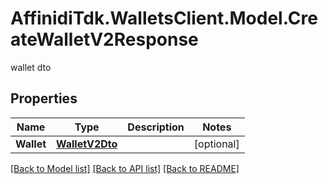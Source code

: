 # AffinidiTdk.WalletsClient.Model.CreateWalletV2Response
wallet dto

## Properties

Name | Type | Description | Notes
------------ | ------------- | ------------- | -------------
**Wallet** | [**WalletV2Dto**](WalletV2Dto.md) |  | [optional] 

[[Back to Model list]](../README.md#documentation-for-models) [[Back to API list]](../README.md#documentation-for-api-endpoints) [[Back to README]](../README.md)

